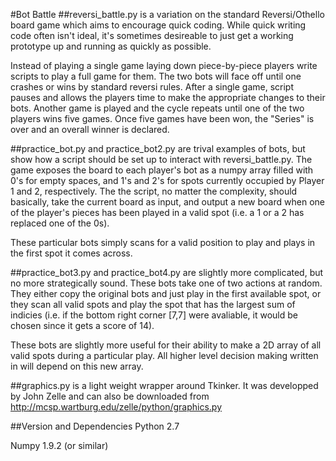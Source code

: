 #Bot Battle
##reversi_battle.py 
is a variation on the standard Reversi/Othello board game which aims to encourage quick coding. While quick writing code often isn't ideal, it's sometimes desireable to just get a working prototype up and running as quickly as possible.

Instead of playing a single game laying down piece-by-piece players write scripts to play a full game for them. The two bots will face off until one crashes or wins by standard reversi rules. After a single game, script pauses and allows the players time to make the appropriate changes to their bots. Another game is played and the cycle repeats until one of the two players wins five games. Once five games have been won, the "Series" is over and an overall winner is declared. 

##practice_bot.py and practice_bot2.py
are trival examples of bots, but show how a script should be set up to interact with reversi_battle.py. The game exposes the board to each player's bot as a numpy array filled with 0's for empty spaces, and 1's and 2's for spots currently occupied by Player 1 and 2, respectively. The the script, no matter the complexity, should basically, take the current board as input, and output a new board when one of the player's pieces has been played in a valid spot (i.e. a 1 or a 2 has replaced one of the 0s). 

These particular bots simply scans for a valid position to play and plays in the first spot it comes across. 

##practice_bot3.py and practice_bot4.py
are slightly more complicated, but no more strategically sound. These bots take one of two actions at random. They either copy the original bots and just play in the first available spot, or they scan all valid spots and play the spot that has the largest sum of indicies (i.e. if the bottom right corner [7,7] were avaliable, it would be chosen since it gets a score of 14).

These bots are slightly more useful for their ability to make a 2D array of all valid spots during a particular play. All higher level decision making written in will depend on this new array. 

##graphics.py
is a light weight wrapper around Tkinker. It was developped by John Zelle and can also be downloaded from http://mcsp.wartburg.edu/zelle/python/graphics.py
 
##Version and Dependencies
Python 2.7

Numpy 1.9.2 (or similar)
